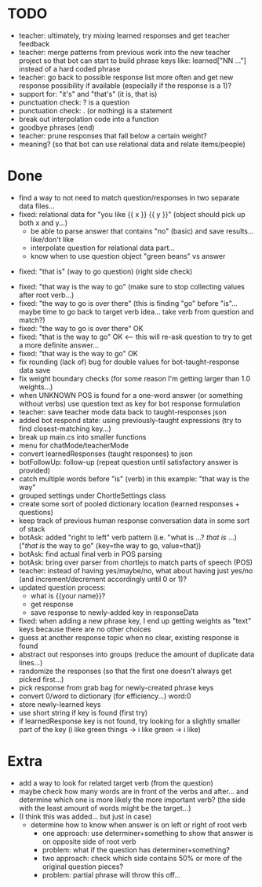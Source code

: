TODO
====
- teacher: ultimately, try mixing learned responses and get teacher feedback
- teacher: merge patterns from previous work into the new teacher project so that bot can start to build phrase keys like: learned["NN ..."] instead of a hard coded phrase
- teacher: go back to possible response list more often and get new response possibility if available (especially if the response is a 1)?
- support for: "it's" and "that's" (it is, that is)
- punctuation check: ? is a question
- punctuation check: . (or nothing) is a statement
- break out interpolation code into a function
- goodbye phrases (end)
- teacher: prune responses that fall below a certain weight?
- meaning? (so that bot can use relational data and relate items/people)


Done
====
+ find a way to not need to match question/responses in two separate data files...
+ fixed: relational data for "you like {{ x }} {{ y }}" (object should pick up both x and y...)
  + be able to parse answer that contains "no" (basic) and save results... like/don't like
  + interpolate question for relational data part...
  + know when to use question object "green beans" vs answer
- fixed: "that is" (way to go question) (right side check)
+ fixed: "that way is the way to go" (make sure to stop collecting values after root verb...)
+ fixed: "the way to go is over there" (this is finding "go" before "is"... maybe time to go back to target verb idea... take verb from question and match?)
+ fixed: "the way to go is over there" OK
+ fixed: "that is the way to go" OK  <-- this will re-ask question to try to get a more definite answer...
+ fixed: "that way is the way to go" OK
+ fix rounding (lack of) bug for double values for bot-taught-response data save
+ fix weight boundary checks (for some reason I'm getting larger than 1.0 weights...)
+ when UNKNOWN POS is found for a one-word answer (or something without verbs) use question text as key for bot response formulation
+ teacher: save teacher mode data back to taught-responses json
+ added bot respond state: using previously-taught expressions (try to find closest-matching key...)
+ break up main.cs into smaller functions
+ menu for chatMode/teacherMode
+ convert learnedResponses (taught responses) to json
+ botFollowUp: follow-up (repeat question until satisfactory answer is provided)
+ catch multiple words before "is" (verb) in this example: "that way is the way"
+ grouped settings under ChortleSettings class
+ create some sort of pooled dictionary location (learned responses + questions)
+ keep track of previous human response conversation data in some sort of stack
+ botAsk: added "right to left" verb pattern (i.e. "what is ...? _that is_ ...) ("_that is_ the way to go" (key=the way to go, value=that))
+ botAsk: find actual final verb in POS parsing
+ botAsk: bring over parser from chortlejs to match parts of speech (POS)
+ teacher: instead of having yes/maybe/no, what about having just yes/no (and increment/decrement accordingly until 0 or 1)?
+ updated question process:
  + what is {{your name}}?
  + get response
  + save response to newly-added key in responseData
+ fixed: when adding a new phrase key, I end up getting weights as "text" keys because there are no other choices
+ guess at another response topic when no clear, existing response is found
+ abstract out responses into groups (reduce the amount of duplicate data lines...)
+ randomize the responses (so that the first one doesn't always get picked first...)
+ pick response from grab bag for newly-created phrase keys
+ convert 0/word to dictionary (for efficiency...) word:0
+ store newly-learned keys
+ use short string if key is found (first try)
+ if learnedResponse key is not found, try looking for a slightly smaller part of the key (i like green things -> i like green -> i like)


Extra
=====
- add a way to look for related target verb (from the question)
- maybe check how many words are in front of the verbs and after... and determine which one is more likely the more important verb? (the side with the least amount of words might be the target...)
- (I think this was added... but just in case)
  - determine how to know when answer is on left or right of root verb
    - one approach: use determiner+something to show that answer is on opposite side of root verb
    - problem: what if the question has determiner+something?
    - two approach: check which side contains 50% or more of the original question pieces?
    - problem: partial phrase will throw this off...